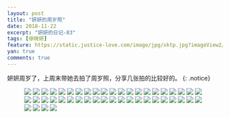 ```yaml
---
layout: post
title: "妍妍的周岁照"
date: 2018-11-22
excerpt: "妍妍的日记-83"
tags: [徐晓妍]
feature: https://static.justice-love.com/image/jpg/xktp.jpg?imageView2/1/w/1200/h/500
yan: true
comments: true
---
```

妍妍周岁了，上周末带她去拍了周岁照，分享几张拍的比较好的。
{: .notice}
<figure>
    <img src="{{ site.staticUrl }}/yanyan/image/zhousui1.JPG?imageslim&imageMogr2/auto-orient" />
    <img src="{{ site.staticUrl }}/yanyan/image/zhousui2.JPG?imageslim&imageMogr2/auto-orient" />
    <img src="{{ site.staticUrl }}/yanyan/image/zhousui3.JPG?imageslim&imageMogr2/auto-orient" />
    <img src="{{ site.staticUrl }}/yanyan/image/zhousui4.JPG?imageslim&imageMogr2/auto-orient" />
    <img src="{{ site.staticUrl }}/yanyan/image/zhousui5.JPG?imageslim&imageMogr2/auto-orient" />
    <img src="{{ site.staticUrl }}/yanyan/image/zhousui6.JPG?imageslim&imageMogr2/auto-orient" />
    <img src="{{ site.staticUrl }}/yanyan/image/zhousui7.JPG?imageslim&imageMogr2/auto-orient" />
    <img src="{{ site.staticUrl }}/yanyan/image/zhousui8.JPG?imageslim&imageMogr2/auto-orient" />
    <img src="{{ site.staticUrl }}/yanyan/image/zhousui9.JPG?imageslim&imageMogr2/auto-orient" />
    <img src="{{ site.staticUrl }}/yanyan/image/zhousui10.JPG?imageslim&imageMogr2/auto-orient" />
    <img src="{{ site.staticUrl }}/yanyan/image/zhousui11.JPG?imageslim&imageMogr2/auto-orient" />
    <img src="{{ site.staticUrl }}/yanyan/image/zhousui12.JPG?imageslim&imageMogr2/auto-orient" />
    <img src="{{ site.staticUrl }}/yanyan/image/zhousui13.JPG?imageslim&imageMogr2/auto-orient" />
    <img src="{{ site.staticUrl }}/yanyan/image/zhousui14.JPG?imageslim&imageMogr2/auto-orient" />
    <img src="{{ site.staticUrl }}/yanyan/image/zhousui15.JPG?imageslim&imageMogr2/auto-orient" />
    <img src="{{ site.staticUrl }}/yanyan/image/zhousui16.JPG?imageslim&imageMogr2/auto-orient" />
    <img src="{{ site.staticUrl }}/yanyan/image/zhousui17.JPG?imageslim&imageMogr2/auto-orient" />
    <img src="{{ site.staticUrl }}/yanyan/image/zhousui18.JPG?imageslim&imageMogr2/auto-orient" />
    <img src="{{ site.staticUrl }}/yanyan/image/zhousui19.JPG?imageslim&imageMogr2/auto-orient" />
    <img src="{{ site.staticUrl }}/yanyan/image/zhousui20.JPG?imageslim&imageMogr2/auto-orient" />
    <img src="{{ site.staticUrl }}/yanyan/image/zhousui21.JPG?imageslim&imageMogr2/auto-orient" />
    <img src="{{ site.staticUrl }}/yanyan/image/zhousui22.JPG?imageslim&imageMogr2/auto-orient" />
    <img src="{{ site.staticUrl }}/yanyan/image/zhousui23.JPG?imageslim&imageMogr2/auto-orient" />
    <img src="{{ site.staticUrl }}/yanyan/image/zhousui24.JPG?imageslim&imageMogr2/auto-orient" />
    <img src="{{ site.staticUrl }}/yanyan/image/zhousui25.JPG?imageslim&imageMogr2/auto-orient" />
    <img src="{{ site.staticUrl }}/yanyan/image/zhousui26.JPG?imageslim&imageMogr2/auto-orient" />
    <img src="{{ site.staticUrl }}/yanyan/image/zhousui27.JPG?imageslim&imageMogr2/auto-orient" />
    <img src="{{ site.staticUrl }}/yanyan/image/zhousui28.JPG?imageslim&imageMogr2/auto-orient" />
    <img src="{{ site.staticUrl }}/yanyan/image/zhousui29.JPG?imageslim&imageMogr2/auto-orient" />
    <img src="{{ site.staticUrl }}/yanyan/image/zhousui30.JPG?imageslim&imageMogr2/auto-orient" />
    <img src="{{ site.staticUrl }}/yanyan/image/zhousui31.JPG?imageslim&imageMogr2/auto-orient" />
    <img src="{{ site.staticUrl }}/yanyan/image/zhousui32.JPG?imageslim&imageMogr2/auto-orient" />
    <img src="{{ site.staticUrl }}/yanyan/image/zhousui33.JPG?imageslim&imageMogr2/auto-orient" />
    <img src="{{ site.staticUrl }}/yanyan/image/zhousui34.JPG?imageslim&imageMogr2/auto-orient" />
    <img src="{{ site.staticUrl }}/yanyan/image/zhousui35.JPG?imageslim&imageMogr2/auto-orient" />
    <img src="{{ site.staticUrl }}/yanyan/image/zhousui36.JPG?imageslim&imageMogr2/auto-orient" />
    <img src="{{ site.staticUrl }}/yanyan/image/zhousui37.JPG?imageslim&imageMogr2/auto-orient" />
    <img src="{{ site.staticUrl }}/yanyan/image/zhousui38.JPG?imageslim&imageMogr2/auto-orient" />
    <img src="{{ site.staticUrl }}/yanyan/image/zhousui39.JPG?imageslim&imageMogr2/auto-orient" />
    <img src="{{ site.staticUrl }}/yanyan/image/zhousui40.JPG?imageslim&imageMogr2/auto-orient" />
    <img src="{{ site.staticUrl }}/yanyan/image/zhousui41.JPG?imageslim&imageMogr2/auto-orient" />
    <img src="{{ site.staticUrl }}/yanyan/image/zhousui42.JPG?imageslim&imageMogr2/auto-orient" />
    <img src="{{ site.staticUrl }}/yanyan/image/zhousui43.JPG?imageslim&imageMogr2/auto-orient" />
    <img src="{{ site.staticUrl }}/yanyan/image/zhousui44.JPG?imageslim&imageMogr2/auto-orient" />
    <img src="{{ site.staticUrl }}/yanyan/image/zhousui45.JPG?imageslim&imageMogr2/auto-orient" />
    <img src="{{ site.staticUrl }}/yanyan/image/zhousui46.JPG?imageslim&imageMogr2/auto-orient" />
</figure>
